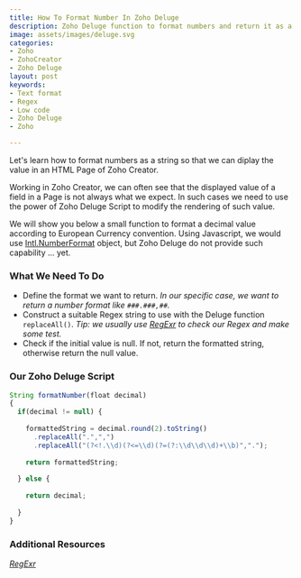 ```yaml
---
title: How To Format Number In Zoho Deluge
description: Zoho Deluge function to format numbers and return it as a string.
image: assets/images/deluge.svg
categories:
- Zoho
- ZohoCreator
- Zoho Deluge
layout: post
keywords:
- Text format
- Regex
- Low code
- Zoho Deluge
- Zoho

---
```

Let's learn how to format numbers as a string so that we can diplay the value in an HTML Page of Zoho Creator.

Working in Zoho Creator, we can often see that the displayed value of a field in a Page is not always what we expect. In such cases we need to use the power of Zoho Deluge Script to modify the rendering of such value.

We will show you below a small function to format a decimal value according to European Currency convention. Using Javascript, we would use [Intl.NumberFormat](https://developer.mozilla.org/en-US/docs/Web/JavaScript/Reference/Global_Objects/Intl/NumberFormat "Javascript NumberFormat object") object, but Zoho Deluge do not provide such capability ... yet.

### What We Need To Do

* Define the format we want to return.
  _In our specific case, we want to return a number format like `###.###,##`._
* Construct a suitable Regex string to use with the Deluge function `replaceAll()`.
  _Tip: we usually use_ [_RegExr_](https://regexr.com/ "Regex Learn, Build & Test") _to check our Regex and make some test._
* Check if the initial value is null. If not, return the formatted string, otherwise return the null value.

### Our Zoho Deluge Script

```javascript
String formatNumber(float decimal) 
{ 
  if(decimal != null) { 
    
    formattedString = decimal.round(2).toString()
      .replaceAll(".",",")
      .replaceAll("(?<!.\\d)(?<=\\d)(?=(?:\\d\\d\\d)+\\b)","."); 
    
    return formattedString; 
  
  } else { 
    
    return decimal; 
    
  } 
}
```

### Additional Resources

[_RegExr_](https://regexr.com/ "Regex Learn, Build & Test")